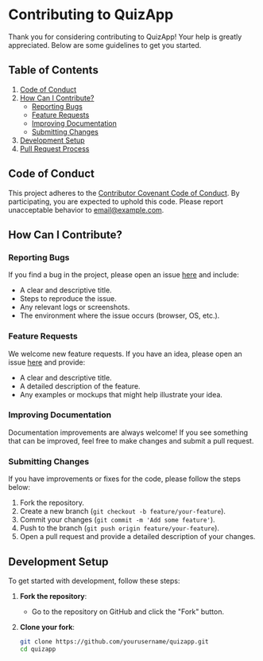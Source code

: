 # Contributing to QuizApp

Thank you for considering contributing to QuizApp! Your help is greatly appreciated. Below are some guidelines to get you started.

## Table of Contents

1. [Code of Conduct](#code-of-conduct)
2. [How Can I Contribute?](#how-can-i-contribute)
    - [Reporting Bugs](#reporting-bugs)
    - [Feature Requests](#feature-requests)
    - [Improving Documentation](#improving-documentation)
    - [Submitting Changes](#submitting-changes)
3. [Development Setup](#development-setup)
4. [Pull Request Process](#pull-request-process)

## Code of Conduct

This project adheres to the [Contributor Covenant Code of Conduct](CODE_OF_CONDUCT.md). By participating, you are expected to uphold this code. Please report unacceptable behavior to [email@example.com](mailto:email@example.com).

## How Can I Contribute?

### Reporting Bugs

If you find a bug in the project, please open an issue [here](https://github.com/yourusername/quizapp/issues) and include:

- A clear and descriptive title.
- Steps to reproduce the issue.
- Any relevant logs or screenshots.
- The environment where the issue occurs (browser, OS, etc.).

### Feature Requests

We welcome new feature requests. If you have an idea, please open an issue [here](https://github.com/yourusername/quizapp/issues) and provide:

- A clear and descriptive title.
- A detailed description of the feature.
- Any examples or mockups that might help illustrate your idea.

### Improving Documentation

Documentation improvements are always welcome! If you see something that can be improved, feel free to make changes and submit a pull request.

### Submitting Changes

If you have improvements or fixes for the code, please follow the steps below:

1. Fork the repository.
2. Create a new branch (`git checkout -b feature/your-feature`).
3. Commit your changes (`git commit -m 'Add some feature'`).
4. Push to the branch (`git push origin feature/your-feature`).
5. Open a pull request and provide a detailed description of your changes.

## Development Setup

To get started with development, follow these steps:

1. **Fork the repository**:
   - Go to the repository on GitHub and click the "Fork" button.

2. **Clone your fork**:
   ```bash
   git clone https://github.com/yourusername/quizapp.git
   cd quizapp
